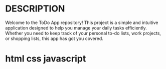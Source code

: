 # DESCRIPTION
Welcome to the ToDo App repository! This project is a simple and intuitive application designed to help you manage your daily tasks efficiently. 
Whether you need to keep track of your personal to-do lists, work projects, or shopping lists, this app has got you covered.

# html css javascript
